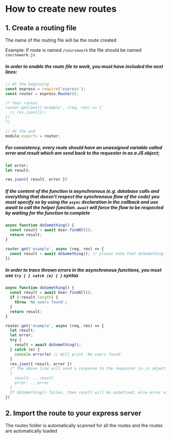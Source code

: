 # How to create new routes

## 1. Create a routing file

The name of the routing file will be the route created

Example: If route is named `/coursework` the file should be named `coursework.js`

##### In order to enable the route file to work, you must have included the next lines:
```javascript
// At the beginning
const express = require('express');
const router = express.Router();

/* Your routes
router.get/post('example', (req, res) => {
  // res.json({});
})
*/

// At the end
module.exports = router;
```

##### For consistency, every route should have an unassigned variable called error and result which are send back to the requester in as a JS object;
```javascript
let error;
let result;

res.json({ result, error })
```

##### If the content of the function is asynchronous (e.g. database calls and everything that doesn't respect the synchronous flow of the code) you must specify so by using the `async` declaration in the callback and use await to call the helper function. `await` will force the flow to be respected by waiting for the function to complete
```javascript
async function doSomething() {
  const result = await User.findAll();
  return result;
}

router.get('example', async (req, res) => {
  const result = await doSomething(); // please note that doSomething function must be async as well
})
```

##### In order to trace thrown errors in the asynchronous functions, you must use `try { } catch (e) { }` syntax
```javascript
async function doSomething() {
  const result = await User.findAll();
  if (!result.length) {
    throw 'No users found';
  }
  return result;
}

router.get('example', async (req, res) => {
  let result;
  let error;
  try {
    result = await doSomething();
  } catch (e) {
    console.error(e) // Will print 'No users found'
  }
  res.json({ result, error })
  /* The above line will send a response to the requester in js object format:
  {
    result: ...result
    error: ...error
  }
  If doSomething() failes, then result will be undefined, else error will be undefined */
})
```

## 2. Import the route to your express server

The routes folder is automatically scanned for all the routes and the routes are automatically loaded
